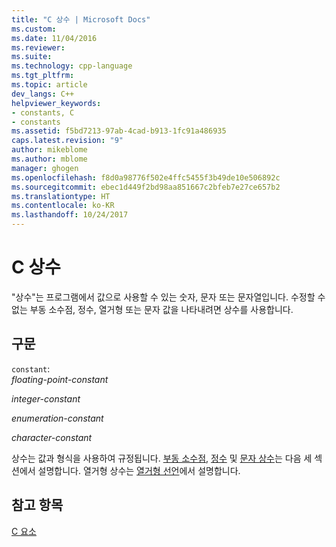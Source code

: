 ```yaml
---
title: "C 상수 | Microsoft Docs"
ms.custom: 
ms.date: 11/04/2016
ms.reviewer: 
ms.suite: 
ms.technology: cpp-language
ms.tgt_pltfrm: 
ms.topic: article
dev_langs: C++
helpviewer_keywords:
- constants, C
- constants
ms.assetid: f5bd7213-97ab-4cad-b913-1fc91a486935
caps.latest.revision: "9"
author: mikeblome
ms.author: mblome
manager: ghogen
ms.openlocfilehash: f8d0a98776f502e4ffc5455f3b49de10e506892c
ms.sourcegitcommit: ebec1d449f2bd98aa851667c2bfeb7e27ce657b2
ms.translationtype: HT
ms.contentlocale: ko-KR
ms.lasthandoff: 10/24/2017
---
```

# <a name="c-constants"></a>C 상수
"상수"는 프로그램에서 값으로 사용할 수 있는 숫자, 문자 또는 문자열입니다. 수정할 수 없는 부동 소수점, 정수, 열거형 또는 문자 값을 나타내려면 상수를 사용합니다.  
  
## <a name="syntax"></a>구문  
 `constant`:  
 *floating-point-constant*  
  
 *integer-constant*  
  
 *enumeration-constant*  
  
 *character-constant*  
  
 상수는 값과 형식을 사용하여 규정됩니다. [부동 소수점](../c-language/c-floating-point-constants.md), [정수](../c-language/c-integer-constants.md) 및 [문자 상수](../c-language/c-character-constants.md)는 다음 세 섹션에서 설명합니다. 열거형 상수는 [열거형 선언](../c-language/c-enumeration-declarations.md)에서 설명합니다.  
  
## <a name="see-also"></a>참고 항목  
 [C 요소](../c-language/elements-of-c.md)
